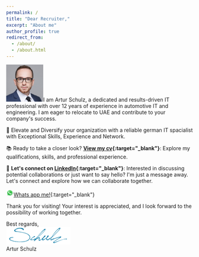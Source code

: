```yaml
---
permalink: /
title: "Dear Recruiter,"
excerpt: "About me"
author_profile: true
redirect_from: 
  - /about/
  - /about.html
---
```


<img src="../images/Foto_Artur.jpg" height="100">I am Artur Schulz, a dedicated and results-driven IT professional with over 12 years of experience in automotive IT and engineering. I am eager to relocate to UAE and contribute to your company's success.

🚀 Elevate and Diversify your organization with a reliable german IT spacialist with Exceptional Skills, Experience and Network.

📚 Ready to take a closer look? **[View my cv](https://career-artur.github.io/home/cv/){:target="_blank"}**: Explore my qualifications, skills, and professional experience. 

📧 **Let's connect on [LinkedIn](https://www.linkedin.com/in/artur-schulz-473817b8/ "Artur's linkedin profile"){:target="_blank"}**: Interested in discussing potential collaborations or just want to say hello? I'm just a message away. Let's connect and explore how we can collaborate together. 

<img src="images/WhatsApp.svg" alt="WhatsApp" width="20">[Whats app me!](https://wa.me/4917625660032){:target="_blank"}

Thank you for visiting! Your interest is appreciated, and I look forward to the possibility of working together.


Best regards,
<br>
<img src="images/signature.png">
<br>
Artur Schulz